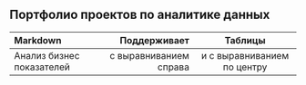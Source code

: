 ## Портфолио проектов по аналитике данных 
| Markdown | Поддерживает | Таблицы |
| :-------------------- | ---------------------: |:---------------------------:|
| Анализ бизнес показателей | с выравниванием справа | и с выравниванием по центру |
